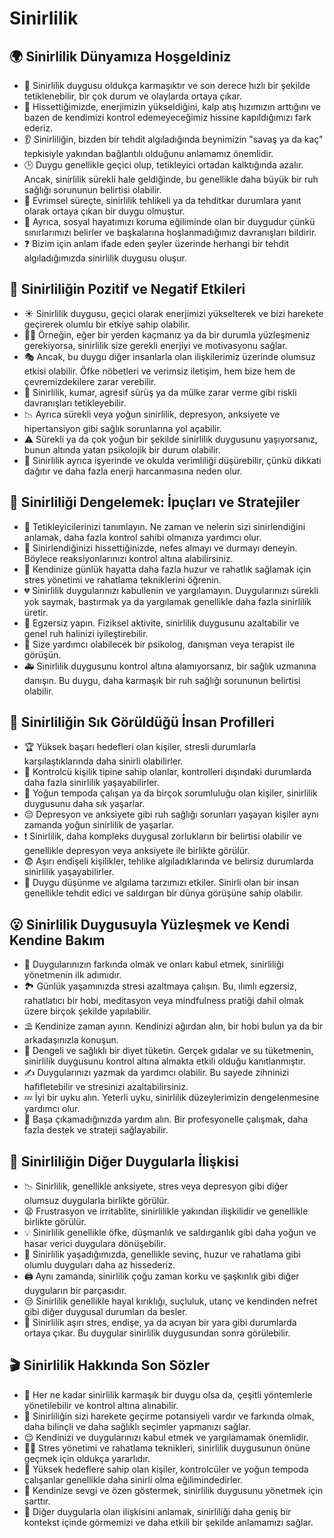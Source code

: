 # Sinirlilik

## 🌍 Sinirlilik Dünyamıza Hoşgeldiniz

* 🧠 Sinirlilik duygusu oldukça karmaşıktır ve son derece hızlı bir şekilde tetiklenebilir, bir çok durum ve olaylarda ortaya çıkar.
* 👤 Hissettiğimizde, enerjimizin yükseldiğini, kalp atış hızımızın arttığını ve bazen de kendimizi kontrol edemeyeceğimiz hissine kapıldığımızı fark ederiz.
* 👂 Sinirliliğin, bizden bir tehdit algıladığında beynimizin "savaş ya da kaç" tepkisiyle yakından bağlantılı olduğunu anlamamız önemlidir.
* 🕒 Duygu genellikle geçici olup, tetikleyici ortadan kalktığında azalır. Ancak, sinirlilik sürekli hale geldiğinde, bu genellikle daha büyük bir ruh sağlığı sorununun belirtisi olabilir.
* 🌳 Evrimsel süreçte, sinirlilik tehlikeli ya da tehditkar durumlara yanıt olarak ortaya çıkan bir duygu olmuştur.
* 🔬 Ayrıca, sosyal hayatımızı koruma eğiliminde olan bir duygudur çünkü sınırlarımızı belirler ve başkalarına hoşlanmadığımız davranışları bildirir.
* ❓ Bizim için anlam ifade eden şeyler üzerinde herhangi bir tehdit algıladığımızda sinirlilik duygusu oluşur.

## 💫 Sinirliliğin Pozitif ve Negatif Etkileri

* ☀️ Sinirlilik duygusu, geçici olarak enerjimizi yükselterek ve bizi harekete geçirerek olumlu bir etkiye sahip olabilir.
* 🏃‍♀️ Örneğin, eğer bir yerden kaçmanız ya da bir durumla yüzleşmeniz gerekiyorsa, sinirlilik size gerekli enerjiyi ve motivasyonu sağlar.
* 🎭 Ancak, bu duygu diğer insanlarla olan ilişkilerimiz üzerinde olumsuz etkisi olabilir. Öfke nöbetleri ve verimsiz iletişim, hem bize hem de çevremizdekilere zarar verebilir.
* 🎲 Sinirlilik, kumar, agresif sürüş ya da mülke zarar verme gibi riskli davranışları tetikleyebilir.
* 📉 Ayrıca sürekli veya yoğun sinirlilik, depresyon, anksiyete ve hipertansiyon gibi sağlık sorunlarına yol açabilir.
* ⚠️ Sürekli ya da çok yoğun bir şekilde sinirlilik duygusunu yaşıyorsanız, bunun altında yatan psikolojik bir durum olabilir.
* 🛑 Sinirlilik ayrıca işyerinde ve okulda verimliliği düşürebilir, çünkü dikkati dağıtır ve daha fazla enerji harcanmasına neden olur.

## 🚀 Sinirliliği Dengelemek: İpuçları ve Stratejiler

* 🎯 Tetikleyicilerinizi tanımlayın. Ne zaman ve nelerin sizi sinirlendiğini anlamak, daha fazla kontrol sahibi olmanıza yardımcı olur.
* 🚥 Sinirlendiğinizi hissettiğinizde, nefes almayı ve durmayı deneyin. Böylece reaksiyonlarınızı kontrol altına alabilirsiniz.
* 🌱 Kendinize günlük hayatta daha fazla huzur ve rahatlık sağlamak için stres yönetimi ve rahatlama tekniklerini öğrenin.
* 💔 Sinirlilik duygularınızı kabullenin ve yargılamayın. Duygularınızı sürekli yok saymak, bastırmak ya da yargılamak genellikle daha fazla sinirlilik üretir.
* 💪 Egzersiz yapın. Fiziksel aktivite, sinirlilik duygusunu azaltabilir ve genel ruh halinizi iyileştirebilir.
* 👥 Size yardımcı olabilecek bir psikolog, danışman veya terapist ile görüşün.
* 🚑 Sinirlilik duygusunu kontrol altına alamıyorsanız, bir sağlık uzmanına danışın. Bu duygu, daha karmaşık bir ruh sağlığı sorununun belirtisi olabilir.

## 🔎 Sinirliliğin Sık Görüldüğü İnsan Profilleri

* 🏆 Yüksek başarı hedefleri olan kişiler, stresli durumlarla karşılaştıklarında daha sinirli olabilirler.
* 🎯 Kontrolcü kişilik tipine sahip olanlar, kontrolleri dışındaki durumlarda daha fazla sinirlilik yaşayabilirler.
* 🤹 Yoğun tempoda çalışan ya da birçok sorumluluğu olan kişiler, sinirlilik duygusunu daha sık yaşarlar.
* 😔 Depresyon ve anksiyete gibi ruh sağlığı sorunları yaşayan kişiler aynı zamanda yoğun sinirlilik de yaşarlar.
* ❗ Sinirlilik, daha kompleks duygusal zorlukların bir belirtisi olabilir ve genellikle depresyon veya anksiyete ile birlikte görülür.
* 😨 Aşırı endişeli kişilikler, tehlike algıladıklarında ve belirsiz durumlarda sinirlilik yaşayabilirler.
* 💭 Duygu düşünme ve algılama tarzımızı etkiler. Sinirli olan bir insan genellikle tehdit edici ve saldırgan bir dünya görüşüne sahip olabilir.

## 😮 Sinirlilik Duygusuyla Yüzleşmek ve Kendi Kendine Bakım

* 🙏 Duygularınızın farkında olmak ve onları kabul etmek, sinirliliği yönetmenin ilk adımıdır.
* 🏞️ Günlük yaşamınızda stresi azaltmaya çalışın. Bu, ılımlı egzersiz, rahatlatıcı bir hobi, meditasyon veya mindfulness pratiği dahil olmak üzere birçok şekilde yapılabilir.
* ⛱️ Kendinize zaman ayırın. Kendinizi ağırdan alın, bir hobi bulun ya da bir arkadaşınızla konuşun.
* 🥗 Dengeli ve sağlıklı bir diyet tüketin. Gerçek gıdalar ve su tüketmenin, sinirlilik duygusunu kontrol altına almakta etkili olduğu kanıtlanmıştır.
* ✍️ Duygularınızı yazmak da yardımcı olabilir. Bu sayede zihninizi hafifletebilir ve stresinizi azaltabilirsiniz.
* 💤 İyi bir uyku alın. Yeterli uyku, sinirlilik düzeylerimizin dengelenmesine yardımcı olur.
* 🤝 Başa çıkamadığınızda yardım alın. Bir profesyonelle çalışmak, daha fazla destek ve strateji sağlayabilir.

## 💓 Sinirliliğin Diğer Duygularla İlişkisi

* 📉 Sinirlilik, genellikle anksiyete, stres veya depresyon gibi diğer olumsuz duygularla birlikte görülür.
* 😫 Frustrasyon ve irritablite, sinirlilikle yakından ilişkilidir ve genellikle birlikte görülür.
* 💡 Sinirlilik genellikle öfke, düşmanlık ve saldırganlık gibi daha yoğun ve hasar verici duygulara dönüşebilir.
* 🍃 Sinirlilik yaşadığımızda, genellikle sevinç, huzur ve rahatlama gibi olumlu duyguları daha az hissederiz.
* 🖨️ Aynı zamanda, sinirlilik çoğu zaman korku ve şaşkınlık gibi diğer duyguların bir parçasıdır.
* 😒 Sinirlilik genellikle hayal kırıklığı, suçluluk, utanç ve kendinden nefret gibi diğer duygusal durumları da besler.
* 😤 Sinirlilik aşırı stres, endişe, ya da acıyan bir yara gibi durumlarda ortaya çıkar. Bu duygular sinirlilik duygusundan sonra görülebilir.

## 🎬 Sinirlilik Hakkında Son Sözler

* 🎈 Her ne kadar sinirlilik karmaşık bir duygu olsa da, çeşitli yöntemlerle yönetilebilir ve kontrol altına alınabilir.
* 🚦 Sinirliliğin sizi harekete geçirme potansiyeli vardır ve farkında olmak, daha bilinçli ve daha sağlıklı seçimler yapmanızı sağlar.
* 😌 Kendinizi ve duygularınızı kabul etmek ve yargılamamak önemlidir.
* 🧘‍♀️ Stres yönetimi ve rahatlama teknikleri, sinirlilik duygusunun önüne geçmek için oldukça yararlıdır.
* 🥇 Yüksek hedeflere sahip olan kişiler, kontrolcüler ve yoğun tempoda çalışanlar genellikle daha sinirli olma eğilimindedirler.
* 🤗 Kendinize sevgi ve özen göstermek, sinirlilik duygusunu yönetmek için şarttır.
* 🌈 Diğer duygularla olan ilişkisini anlamak, sinirliliği daha geniş bir kontekst içinde görmemizi ve daha etkili bir şekilde anlamamızı sağlar.
